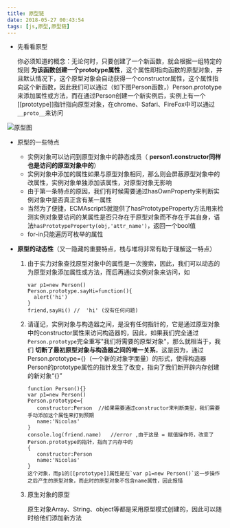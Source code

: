```yaml
---
title: 原型链
date: 2018-05-27 00:43:54
tags: [js,原型,原型链]
---
```


- 先看看原型

  你必须知道的概念：无论何时，只要创建了一个新函数，就会根据一组特定的规则 **为该函数创建一个prototype属性**，这个属性即指向函数的原型对象，并且默认情况下，这个原型对象会自动获得一个constructor属性，这个属性指向这个新函数，因此我们可以通过（如下图Person函数，）Person.prototype来添加属性或方法，而在通过Person创建一个新实例后，实例上有一个[[prototype]]指针指向原型对象，在chrome、Safari、FireFox中可以通过`__proto__`来访问

![原型图](./proto.png)

- 原型的一些特点

  - 实例对象可以访问到原型对象中的静态成员（ **person1.constructor同样也是访问的原型对象中的**）
  - 实例对象中添加的属性如果与原型对象相同，那么则会屏蔽原型对象中的改属性，实例对象单独添加该属性，对原型对象无影响
  - 由于第一条特点的原因，我们有时候需要通过hasOwnProperty来判断实例对象中是否真正含有某一属性
  - 当然为了便捷，ECMAscript5就提供了hasPrototypeProperty方法用来检测实例对象要访问的某属性是否只存在于原型对象而不存在于其自身，语法`hasPrototypeProperty(obj,'attr_name')`，返回一个bool值
  - for-in只能遍历可枚举的属性

- **原型的动态性**（又一隐藏的重要特点，栈与堆将非常有助于理解这一特点）

  1. 由于实力对象查找原型对象中的属性是一次搜索，因此，我们可以动态的为原型对象添加属性或方法，而后再通过实例对象来访问，如

     ~~~
     var p1=new Person()
     Person.prototype.sayHi=function(){
       alert('hi')
     }
     friend,sayHi()	//	'hi' (没有任何问题)
     ~~~

  2. 请谨记，实例对象与构造器之间，是没有任何指针的，它是通过原型对象中的constructor属性来访问构造器的，因此，如果我们完全通过`Person.prototype`完全重写"我们将需要的原型对象"，那么就相当于，我们 **切断了最初原型对象与构造器之间的唯一关系**，这是因为，通过Person.prototype={}（一个新的对象字面量）的形式，使得构造器Person的prototype属性的指针发生了改变，指向了我们新开辟内存创建的新对象“{}”

     ~~~
     function Person(){}
     var p1=new Person()
     Person.prototype={
     	constructor:Person	//如果需要通过constructor来判断类型，我们需要手动添加这个属性来打到预期
     	name:'Nicolas'
     }
     console.log(friend.name)	//error ,由于这是 = 赋值操作符，改变了Person.prototype的指针，指向了内存中的
     {
     	constructor:Person
     	name:'Nicolas'
     }
     这个对象，而p1的[[prototype]]属性是在`var p1=new Person()`这一步操作之后产生的原型对象，而此时的原型对象不包含name属性，因此报错
     ~~~

  3. 原生对象的原型

     原生对象Array、String、object等都是采用原型模式创建的，因此可以随时给他们添加新方法